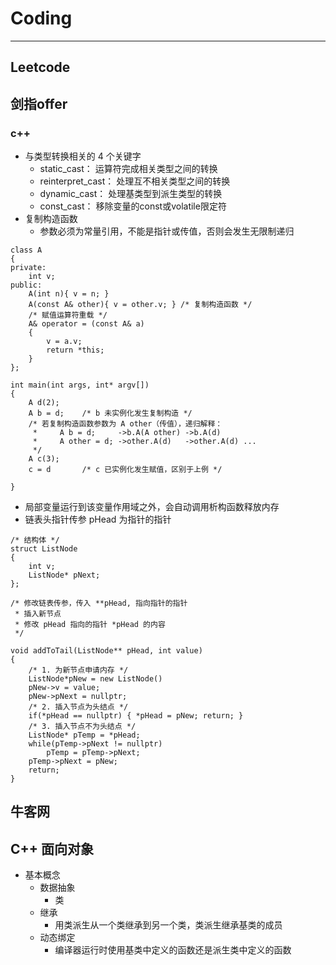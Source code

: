 # Coding
--------
## Leetcode

## 剑指offer
### c++
- 与类型转换相关的 4 个关键字
	- static_cast： 运算符完成相关类型之间的转换　
	- reinterpret_cast： 处理互不相关类型之间的转换
	- dynamic_cast： 处理基类型到派生类型的转换
	- const_cast： 移除变量的const或volatile限定符
- 复制构造函数
	- 参数必须为常量引用，不能是指针或传值，否则会发生无限制递归
```
class A
{
private:
	int v;
public:
	A(int n){ v = n; }
	A(const A& other){ v = other.v; } /* 复制构造函数 */
	/* 赋值运算符重载 */
	A& operator = (const A& a)
	{
		v = a.v;
		return *this;
	}
};

int main(int args, int* argv[])
{
	A d(2);
	A b = d;	/* b 未实例化发生复制构造 */
	/* 若复制构造函数参数为 A other（传值），递归解释：
     *     A b = d;		->b.A(A other) ->b.A(d)  
     *     A other = d; ->other.A(d)   ->other.A(d) ...
	 */
	A c(3);		
	c = d		/* c 已实例化发生赋值，区别于上例 */

}
```
- 局部变量运行到该变量作用域之外，会自动调用析构函数释放内存
- 链表头指针传参	pHead 为指针的指针
```
/* 结构体 */
struct ListNode
{
	int v;
	ListNode* pNext;
};

/* 修改链表传参，传入 **pHead, 指向指针的指针
 * 插入新节点 
 * 修改 pHead 指向的指针 *pHead 的内容
 */ 

void addToTail(ListNode** pHead, int value)
{
	/* 1. 为新节点申请内存 */
	ListNode*pNew = new ListNode()
	pNew->v = value;
	pNew->pNext = nullptr;
	/* 2. 插入节点为头结点 */
	if(*pHead == nullptr) { *pHead = pNew; return; }
	/* 3. 插入节点不为头结点 */
	ListNode* pTemp = *pHead;
	while(pTemp->pNext != nullptr)
		pTemp = pTemp->pNext;
	pTemp->pNext = pNew;
	return;
}

```
## 牛客网

## C++ 面向对象
- 基本概念
	- 数据抽象
		- 类
	- 继承
		- 用类派生从一个类继承到另一个类，类派生继承基类的成员
	- 动态绑定
		- 编译器运行时使用基类中定义的函数还是派生类中定义的函数

